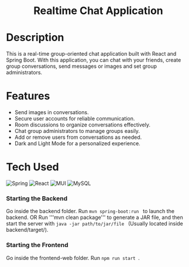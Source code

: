 <div align="center">
      <h1> Realtime Chat Application </h1>
     </div>


# Description
This is a real-time group-oriented chat application built with React and Spring Boot. With this application, you can chat with your friends, create group conversations, send messages or images and set group administrators.

# Features
- Send images in conversations.
- Secure user accounts for reliable communication. 
- Room discussions to organize conversations effectively. 
- Chat group administrators to manage groups easily. 
- Add or remove users from conversations as needed. 
- Dark and Light Mode for a personalized experience.

# Tech Used
 ![Spring](https://img.shields.io/badge/spring-%236DB33F.svg?style=for-the-badge&logo=spring&logoColor=white) ![React](https://img.shields.io/badge/react-%2320232a.svg?style=for-the-badge&logo=react&logoColor=%2361DAFB) ![MUI](https://img.shields.io/badge/MUI-%230081CB.svg?style=for-the-badge&logo=material-ui&logoColor=white) ![MySQL](https://img.shields.io/badge/mysql-%2300f.svg?style=for-the-badge&logo=mysql&logoColor=white)


### Starting the Backend
Go inside the backend folder.
Run  ```mvn spring-boot:run ``` to launch the backend. 
OR Run '''mvn clean package''' to generate a JAR file, and then start the server with  ```java -jar path/to/jar/file ``` (Usually located inside backend/target/).
### Starting the Frontend
Go inside the frontend-web folder. Run  ```npm run start ```.
